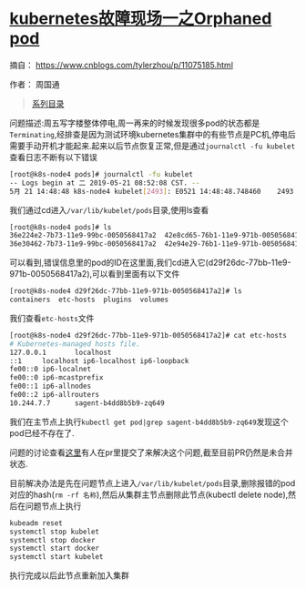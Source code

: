 # [kubernetes故障现场一之Orphaned pod](https://www.cnblogs.com/tylerzhou/p/11075185.html)

摘自： https://www.cnblogs.com/tylerzhou/p/11075185.html 

作者： 周国通

> [系列目录](https://www.cnblogs.com/tylerzhou/p/10969041.html)

问题描述:周五写字楼整体停电,周一再来的时候发现很多pod的状态都是`Terminating`,经排查是因为测试环境kubernetes集群中的有些节点是PC机,停电后需要手动开机才能起来.起来以后节点恢复正常,但是通过`journalctl -fu kubelet`查看日志不断有以下错误

```bash
[root@k8s-node4 pods]# journalctl -fu kubelet
-- Logs begin at 二 2019-05-21 08:52:08 CST. --
5月 21 14:48:48 k8s-node4 kubelet[2493]: E0521 14:48:48.748460    2493 kubelet_volumes.go:140] Orphaned pod "d29f26dc-77bb-11e9-971b-0050568417a2" found, but volume paths are still present on disk : There were a total of 1 errors similar to this. Turn up verbosity to see them.
```

我们通过cd进入`/var/lib/kubelet/pods`目录,使用ls查看

```bash
[root@k8s-node4 pods]# ls
36e224e2-7b73-11e9-99bc-0050568417a2  42e8cd65-76b1-11e9-971b-0050568417a2  42eaca2d-76b1-11e9-971b-0050568417a2
36e30462-7b73-11e9-99bc-0050568417a2  42e94e29-76b1-11e9-971b-0050568417a2  d29f26dc-77bb-11e9-971b-0050568417a2
```

可以看到,错误信息里的pod的ID在这里面,我们cd进入它(d29f26dc-77bb-11e9-971b-0050568417a2),可以看到里面有以下文件

```bash
[root@k8s-node4 d29f26dc-77bb-11e9-971b-0050568417a2]# ls
containers  etc-hosts  plugins  volumes
```

我们查看`etc-hosts`文件

```bash
[root@k8s-node4 d29f26dc-77bb-11e9-971b-0050568417a2]# cat etc-hosts
# Kubernetes-managed hosts file.
127.0.0.1       localhost
::1     localhost ip6-localhost ip6-loopback
fe00::0 ip6-localnet
fe00::0 ip6-mcastprefix
fe00::1 ip6-allnodes
fe00::2 ip6-allrouters
10.244.7.7      sagent-b4dd8b5b9-zq649
```

我们在主节点上执行`kubectl get pod|grep sagent-b4dd8b5b9-zq649`发现这个pod已经不存在了.

问题的讨论查看[这里](https://github.com/kubernetes/kubernetes/issues/60987)有人在pr里提交了来解决这个问题,截至目前PR仍然是未合并状态.

目前解决办法是先在问题节点上进入`/var/lib/kubelet/pods`目录,删除报错的pod对应的hash(`rm -rf 名称`),然后从集群主节点删除此节点(kubectl delete node),然后在问题节点上执行

```bash
kubeadm reset
systemctl stop kubelet
systemctl stop docker
systemctl start docker
systemctl start kubelet
```

执行完成以后此节点重新加入集群